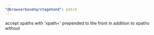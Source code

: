```yaml
---
"@browserbasehq/stagehand": patch
---
```


accept xpaths with 'xpath=' prepended to the front in addition to xpaths without
